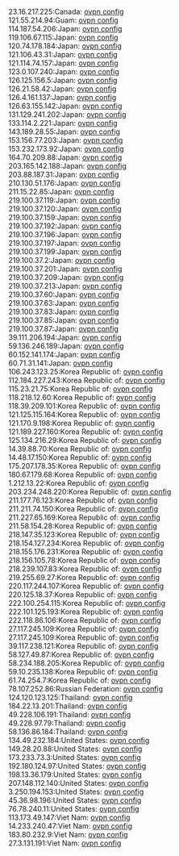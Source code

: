 23.16.217.225:Canada: [ovpn config](vpn/23_16_217_225.ovpn)  
121.55.214.94:Guam: [ovpn config](vpn/121_55_214_94.ovpn)  
114.187.54.206:Japan: [ovpn config](vpn/114_187_54_206.ovpn)  
119.106.67.115:Japan: [ovpn config](vpn/119_106_67_115.ovpn)  
120.74.178.184:Japan: [ovpn config](vpn/120_74_178_184.ovpn)  
121.106.43.31:Japan: [ovpn config](vpn/121_106_43_31.ovpn)  
121.114.74.157:Japan: [ovpn config](vpn/121_114_74_157.ovpn)  
123.0.107.240:Japan: [ovpn config](vpn/123_0_107_240.ovpn)  
126.125.156.5:Japan: [ovpn config](vpn/126_125_156_5.ovpn)  
126.21.58.42:Japan: [ovpn config](vpn/126_21_58_42.ovpn)  
126.4.161.137:Japan: [ovpn config](vpn/126_4_161_137.ovpn)  
126.63.155.142:Japan: [ovpn config](vpn/126_63_155_142.ovpn)  
131.129.241.202:Japan: [ovpn config](vpn/131_129_241_202.ovpn)  
133.114.2.221:Japan: [ovpn config](vpn/133_114_2_221.ovpn)  
143.189.28.55:Japan: [ovpn config](vpn/143_189_28_55.ovpn)  
153.156.77.203:Japan: [ovpn config](vpn/153_156_77_203.ovpn)  
153.232.173.92:Japan: [ovpn config](vpn/153_232_173_92.ovpn)  
164.70.209.88:Japan: [ovpn config](vpn/164_70_209_88.ovpn)  
203.165.142.188:Japan: [ovpn config](vpn/203_165_142_188.ovpn)  
203.88.187.31:Japan: [ovpn config](vpn/203_88_187_31.ovpn)  
210.130.51.176:Japan: [ovpn config](vpn/210_130_51_176.ovpn)  
211.15.22.85:Japan: [ovpn config](vpn/211_15_22_85.ovpn)  
219.100.37.119:Japan: [ovpn config](vpn/219_100_37_119.ovpn)  
219.100.37.120:Japan: [ovpn config](vpn/219_100_37_120.ovpn)  
219.100.37.159:Japan: [ovpn config](vpn/219_100_37_159.ovpn)  
219.100.37.192:Japan: [ovpn config](vpn/219_100_37_192.ovpn)  
219.100.37.196:Japan: [ovpn config](vpn/219_100_37_196.ovpn)  
219.100.37.197:Japan: [ovpn config](vpn/219_100_37_197.ovpn)  
219.100.37.199:Japan: [ovpn config](vpn/219_100_37_199.ovpn)  
219.100.37.2:Japan: [ovpn config](vpn/219_100_37_2.ovpn)  
219.100.37.201:Japan: [ovpn config](vpn/219_100_37_201.ovpn)  
219.100.37.209:Japan: [ovpn config](vpn/219_100_37_209.ovpn)  
219.100.37.213:Japan: [ovpn config](vpn/219_100_37_213.ovpn)  
219.100.37.60:Japan: [ovpn config](vpn/219_100_37_60.ovpn)  
219.100.37.63:Japan: [ovpn config](vpn/219_100_37_63.ovpn)  
219.100.37.83:Japan: [ovpn config](vpn/219_100_37_83.ovpn)  
219.100.37.85:Japan: [ovpn config](vpn/219_100_37_85.ovpn)  
219.100.37.87:Japan: [ovpn config](vpn/219_100_37_87.ovpn)  
39.111.206.194:Japan: [ovpn config](vpn/39_111_206_194.ovpn)  
59.136.246.189:Japan: [ovpn config](vpn/59_136_246_189.ovpn)  
60.152.141.174:Japan: [ovpn config](vpn/60_152_141_174.ovpn)  
60.71.31.141:Japan: [ovpn config](vpn/60_71_31_141.ovpn)  
106.243.123.25:Korea Republic of: [ovpn config](vpn/106_243_123_25.ovpn)  
112.184.227.243:Korea Republic of: [ovpn config](vpn/112_184_227_243.ovpn)  
115.23.21.75:Korea Republic of: [ovpn config](vpn/115_23_21_75.ovpn)  
118.218.12.60:Korea Republic of: [ovpn config](vpn/118_218_12_60.ovpn)  
118.39.209.101:Korea Republic of: [ovpn config](vpn/118_39_209_101.ovpn)  
121.125.115.164:Korea Republic of: [ovpn config](vpn/121_125_115_164.ovpn)  
121.170.9.198:Korea Republic of: [ovpn config](vpn/121_170_9_198.ovpn)  
121.189.227.160:Korea Republic of: [ovpn config](vpn/121_189_227_160.ovpn)  
125.134.216.29:Korea Republic of: [ovpn config](vpn/125_134_216_29.ovpn)  
14.39.88.70:Korea Republic of: [ovpn config](vpn/14_39_88_70.ovpn)  
14.48.17.150:Korea Republic of: [ovpn config](vpn/14_48_17_150.ovpn)  
175.207.178.35:Korea Republic of: [ovpn config](vpn/175_207_178_35.ovpn)  
180.67.179.68:Korea Republic of: [ovpn config](vpn/180_67_179_68.ovpn)  
1.212.13.22:Korea Republic of: [ovpn config](vpn/1_212_13_22.ovpn)  
203.234.248.220:Korea Republic of: [ovpn config](vpn/203_234_248_220.ovpn)  
211.177.76.123:Korea Republic of: [ovpn config](vpn/211_177_76_123.ovpn)  
211.211.74.150:Korea Republic of: [ovpn config](vpn/211_211_74_150.ovpn)  
211.227.65.169:Korea Republic of: [ovpn config](vpn/211_227_65_169.ovpn)  
211.58.154.28:Korea Republic of: [ovpn config](vpn/211_58_154_28.ovpn)  
218.147.35.123:Korea Republic of: [ovpn config](vpn/218_147_35_123.ovpn)  
218.154.127.234:Korea Republic of: [ovpn config](vpn/218_154_127_234.ovpn)  
218.155.176.231:Korea Republic of: [ovpn config](vpn/218_155_176_231.ovpn)  
218.156.105.78:Korea Republic of: [ovpn config](vpn/218_156_105_78.ovpn)  
218.239.107.83:Korea Republic of: [ovpn config](vpn/218_239_107_83.ovpn)  
219.255.69.27:Korea Republic of: [ovpn config](vpn/219_255_69_27.ovpn)  
220.117.244.107:Korea Republic of: [ovpn config](vpn/220_117_244_107.ovpn)  
220.125.18.37:Korea Republic of: [ovpn config](vpn/220_125_18_37.ovpn)  
222.100.254.115:Korea Republic of: [ovpn config](vpn/222_100_254_115.ovpn)  
222.101.125.193:Korea Republic of: [ovpn config](vpn/222_101_125_193.ovpn)  
222.118.86.106:Korea Republic of: [ovpn config](vpn/222_118_86_106.ovpn)  
27.117.245.109:Korea Republic of: [ovpn config](vpn/27_117_245_109.ovpn)  
27.117.245.109:Korea Republic of: [ovpn config](vpn/27_117_245_109.ovpn)  
39.117.238.121:Korea Republic of: [ovpn config](vpn/39_117_238_121.ovpn)  
58.127.49.87:Korea Republic of: [ovpn config](vpn/58_127_49_87.ovpn)  
58.234.188.205:Korea Republic of: [ovpn config](vpn/58_234_188_205.ovpn)  
59.10.235.138:Korea Republic of: [ovpn config](vpn/59_10_235_138.ovpn)  
61.74.254.7:Korea Republic of: [ovpn config](vpn/61_74_254_7.ovpn)  
78.107.252.86:Russian Federation: [ovpn config](vpn/78_107_252_86.ovpn)  
124.120.123.125:Thailand: [ovpn config](vpn/124_120_123_125.ovpn)  
184.22.13.201:Thailand: [ovpn config](vpn/184_22_13_201.ovpn)  
49.228.106.191:Thailand: [ovpn config](vpn/49_228_106_191.ovpn)  
49.228.97.79:Thailand: [ovpn config](vpn/49_228_97_79.ovpn)  
58.136.86.184:Thailand: [ovpn config](vpn/58_136_86_184.ovpn)  
134.49.232.184:United States: [ovpn config](vpn/134_49_232_184.ovpn)  
149.28.20.88:United States: [ovpn config](vpn/149_28_20_88.ovpn)  
173.233.73.3:United States: [ovpn config](vpn/173_233_73_3.ovpn)  
192.180.124.97:United States: [ovpn config](vpn/192_180_124_97.ovpn)  
198.13.36.179:United States: [ovpn config](vpn/198_13_36_179.ovpn)  
207.148.112.140:United States: [ovpn config](vpn/207_148_112_140.ovpn)  
3.250.194.153:United States: [ovpn config](vpn/3_250_194_153.ovpn)  
45.36.98.196:United States: [ovpn config](vpn/45_36_98_196.ovpn)  
76.78.240.11:United States: [ovpn config](vpn/76_78_240_11.ovpn)  
113.173.49.147:Viet Nam: [ovpn config](vpn/113_173_49_147.ovpn)  
14.233.240.47:Viet Nam: [ovpn config](vpn/14_233_240_47.ovpn)  
183.80.232.9:Viet Nam: [ovpn config](vpn/183_80_232_9.ovpn)  
27.3.131.191:Viet Nam: [ovpn config](vpn/27_3_131_191.ovpn)  
